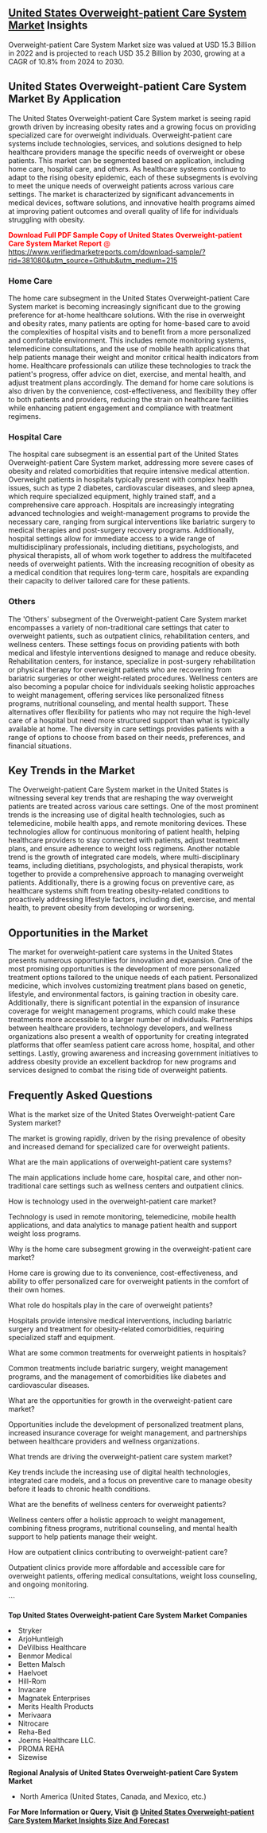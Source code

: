<h2><a href="https://www.verifiedmarketreports.com/download-sample/?rid=381080&amp;utm_source=Github&amp;utm_medium=215" target="_blank">United States Overweight-patient Care System Market</a> Insights</h2><p>Overweight-patient Care System Market size was valued at USD 15.3 Billion in 2022 and is projected to reach USD 35.2 Billion by 2030, growing at a CAGR of 10.8% from 2024 to 2030.</p><p><h2>United States Overweight-patient Care System Market By Application</h2><p>The United States Overweight-patient Care System market is seeing rapid growth driven by increasing obesity rates and a growing focus on providing specialized care for overweight individuals. Overweight-patient care systems include technologies, services, and solutions designed to help healthcare providers manage the specific needs of overweight or obese patients. This market can be segmented based on application, including home care, hospital care, and others. As healthcare systems continue to adapt to the rising obesity epidemic, each of these subsegments is evolving to meet the unique needs of overweight patients across various care settings. The market is characterized by significant advancements in medical devices, software solutions, and innovative health programs aimed at improving patient outcomes and overall quality of life for individuals struggling with obesity. <p><span class=""><span style="color: #ff0000;"><strong>Download Full PDF Sample Copy of United States Overweight-patient Care System Market Report</strong> @ </span><a href="https://www.verifiedmarketreports.com/download-sample/?rid=381080&amp;utm_source=Github&amp;utm_medium=215" target="_blank">https://www.verifiedmarketreports.com/download-sample/?rid=381080&amp;utm_source=Github&amp;utm_medium=215</a></span></p><h3>Home Care</h3><p>The home care subsegment in the United States Overweight-patient Care System market is becoming increasingly significant due to the growing preference for at-home healthcare solutions. With the rise in overweight and obesity rates, many patients are opting for home-based care to avoid the complexities of hospital visits and to benefit from a more personalized and comfortable environment. This includes remote monitoring systems, telemedicine consultations, and the use of mobile health applications that help patients manage their weight and monitor critical health indicators from home. Healthcare professionals can utilize these technologies to track the patient's progress, offer advice on diet, exercise, and mental health, and adjust treatment plans accordingly. The demand for home care solutions is also driven by the convenience, cost-effectiveness, and flexibility they offer to both patients and providers, reducing the strain on healthcare facilities while enhancing patient engagement and compliance with treatment regimens.<h3>Hospital Care</h3><p>The hospital care subsegment is an essential part of the United States Overweight-patient Care System market, addressing more severe cases of obesity and related comorbidities that require intensive medical attention. Overweight patients in hospitals typically present with complex health issues, such as type 2 diabetes, cardiovascular diseases, and sleep apnea, which require specialized equipment, highly trained staff, and a comprehensive care approach. Hospitals are increasingly integrating advanced technologies and weight-management programs to provide the necessary care, ranging from surgical interventions like bariatric surgery to medical therapies and post-surgery recovery programs. Additionally, hospital settings allow for immediate access to a wide range of multidisciplinary professionals, including dietitians, psychologists, and physical therapists, all of whom work together to address the multifaceted needs of overweight patients. With the increasing recognition of obesity as a medical condition that requires long-term care, hospitals are expanding their capacity to deliver tailored care for these patients.<h3>Others</h3><p>The 'Others' subsegment of the Overweight-patient Care System market encompasses a variety of non-traditional care settings that cater to overweight patients, such as outpatient clinics, rehabilitation centers, and wellness centers. These settings focus on providing patients with both medical and lifestyle interventions designed to manage and reduce obesity. Rehabilitation centers, for instance, specialize in post-surgery rehabilitation or physical therapy for overweight patients who are recovering from bariatric surgeries or other weight-related procedures. Wellness centers are also becoming a popular choice for individuals seeking holistic approaches to weight management, offering services like personalized fitness programs, nutritional counseling, and mental health support. These alternatives offer flexibility for patients who may not require the high-level care of a hospital but need more structured support than what is typically available at home. The diversity in care settings provides patients with a range of options to choose from based on their needs, preferences, and financial situations.<h2>Key Trends in the Market</h2><p>The Overweight-patient Care System market in the United States is witnessing several key trends that are reshaping the way overweight patients are treated across various care settings. One of the most prominent trends is the increasing use of digital health technologies, such as telemedicine, mobile health apps, and remote monitoring devices. These technologies allow for continuous monitoring of patient health, helping healthcare providers to stay connected with patients, adjust treatment plans, and ensure adherence to weight loss regimens. Another notable trend is the growth of integrated care models, where multi-disciplinary teams, including dietitians, psychologists, and physical therapists, work together to provide a comprehensive approach to managing overweight patients. Additionally, there is a growing focus on preventive care, as healthcare systems shift from treating obesity-related conditions to proactively addressing lifestyle factors, including diet, exercise, and mental health, to prevent obesity from developing or worsening.<h2>Opportunities in the Market</h2><p>The market for overweight-patient care systems in the United States presents numerous opportunities for innovation and expansion. One of the most promising opportunities is the development of more personalized treatment options tailored to the unique needs of each patient. Personalized medicine, which involves customizing treatment plans based on genetic, lifestyle, and environmental factors, is gaining traction in obesity care. Additionally, there is significant potential in the expansion of insurance coverage for weight management programs, which could make these treatments more accessible to a larger number of individuals. Partnerships between healthcare providers, technology developers, and wellness organizations also present a wealth of opportunity for creating integrated platforms that offer seamless patient care across home, hospital, and other settings. Lastly, growing awareness and increasing government initiatives to address obesity provide an excellent backdrop for new programs and services designed to combat the rising tide of overweight patients.<h2>Frequently Asked Questions</h2><p>What is the market size of the United States Overweight-patient Care System market?</p><p>The market is growing rapidly, driven by the rising prevalence of obesity and increased demand for specialized care for overweight patients.</p><p>What are the main applications of overweight-patient care systems?</p><p>The main applications include home care, hospital care, and other non-traditional care settings such as wellness centers and outpatient clinics.</p><p>How is technology used in the overweight-patient care market?</p><p>Technology is used in remote monitoring, telemedicine, mobile health applications, and data analytics to manage patient health and support weight loss programs.</p><p>Why is the home care subsegment growing in the overweight-patient care market?</p><p>Home care is growing due to its convenience, cost-effectiveness, and ability to offer personalized care for overweight patients in the comfort of their own homes.</p><p>What role do hospitals play in the care of overweight patients?</p><p>Hospitals provide intensive medical interventions, including bariatric surgery and treatment for obesity-related comorbidities, requiring specialized staff and equipment.</p><p>What are some common treatments for overweight patients in hospitals?</p><p>Common treatments include bariatric surgery, weight management programs, and the management of comorbidities like diabetes and cardiovascular diseases.</p><p>What are the opportunities for growth in the overweight-patient care market?</p><p>Opportunities include the development of personalized treatment plans, increased insurance coverage for weight management, and partnerships between healthcare providers and wellness organizations.</p><p>What trends are driving the overweight-patient care system market?</p><p>Key trends include the increasing use of digital health technologies, integrated care models, and a focus on preventive care to manage obesity before it leads to chronic health conditions.</p><p>What are the benefits of wellness centers for overweight patients?</p><p>Wellness centers offer a holistic approach to weight management, combining fitness programs, nutritional counseling, and mental health support to help patients manage their weight.</p><p>How are outpatient clinics contributing to overweight-patient care?</p><p>Outpatient clinics provide more affordable and accessible care for overweight patients, offering medical consultations, weight loss counseling, and ongoing monitoring.</p>```</p><p><strong>Top United States Overweight-patient Care System Market Companies</strong></p><div data-test-id=""><p><li>Stryker</li><li> ArjoHuntleigh</li><li> DeVilbiss Healthcare</li><li> Benmor Medical</li><li> Betten Malsch</li><li> Haelvoet</li><li> Hill-Rom</li><li> Invacare</li><li> Magnatek Enterprises</li><li> Merits Health Products</li><li> Merivaara</li><li> Nitrocare</li><li> Reha-Bed</li><li> Joerns Healthcare LLC.</li><li> PROMA REHA</li><li> Sizewise</li></p><div><strong>Regional Analysis of&nbsp;United States Overweight-patient Care System Market</strong></div><ul><li dir="ltr"><p dir="ltr">North America&nbsp;(United States, Canada, and Mexico, etc.)</p></li></ul><p><strong>For More Information or Query, Visit @&nbsp;</strong><strong><a href="https://www.verifiedmarketreports.com/product/overweight-patient-care-system-market/?utm_source=Github&amp;utm_medium=215" target="_blank">United States Overweight-patient Care System Market Insights Size And Forecast</a></strong></p></div>
